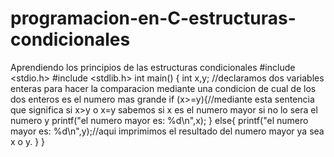 # programacion-en-C-estructuras-condicionales
Aprendiendo los principios de las estructuras condicionales 
#include <stdio.h>
#include <stdlib.h>
int main()
{
	int x,y; //declaramos dos variables enteras para hacer la comparacion mediante una condicion de cual de los dos enteros es el numero mas grande
	if (x>=y){//mediante esta sentencia que significa si x>y o x=y sabemos si x es el numero mayor si no lo sera el numero y
		printf("el numero mayor es: %d\n",x);
	}
	else{
		printf("el numero mayor es: %d\n",y);//aqui imprimimos el resultado del numero mayor ya sea x o y.
	}
}
